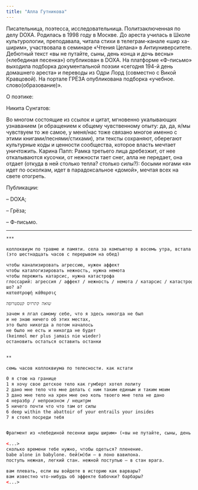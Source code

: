 ```yaml
---
title: "Алла Гутникова"
---
```


Писательница, поэтесса, исследовательница. Политзаключенная по делу DOXA. Родилась в 1998 году в Москве. До ареста училась в Школе культурологии, преподавала, читала стихи в телеграм-канале «шир ха-ширим», участвовала в семинаре «Чтения Целана» в Антиуниверситете. Дебютный текст «вы не путайте, сыны, день конца и дочь весны» («лебединая песенка») опубликован в DOXA. На платформе «Ф-письмо» выходила подборка документальной поэзии «сегодня 194-й день домашнего ареста» и переводы из Одри Лорд (совместно с Викой Кравцовой). На портале ГРЁЗА опубликована подборка «учебное. слово(образование)».

О поэтике:

Никита Сунгатов:

Во многом состоящие из ссылок и цитат, мгновенно укалывающих узнаванием (и обращением к общему чувственному опыту: да, да, я/мы чувствуем то же самое, у меня/нас тоже связано многое именно с этими книгами/песнями/стихами), эти тексты сохраняют, оберегают культурные коды и ценности сообщества, которое власть мечтает уничтожить.
Карина Папп:
Рамка третьего лица дребезжит, от нее откалываются кусочки, от нежности тает снег, алла не передает, она отдает (откуда в ней столько тепла? столько силы?): босыми ногами «я» идет по осколкам, идет в парадоксальное «домой», мечтая всех на свете отогреть.

Публикации:

– DOXA;

– Грёза;

– Ф-письмо.

***
```html
***

коллоквиум по травме и памяти. села за компьютер в восемь утра, встала в полночь
(это шестнадцать часов с перерывом на обед)

чтобы канализировать агрессию, нужен аффект
чтобы каталогизировать нежность, нужна немота
чтобы пережить катарсис, нужна катастрофа
глоссарий: агрессия / аффект / нежность / немота / катарсис / катастрофа.
шо? а?
καταστροφή κάθαρσις

שואה קתרזיס קטסטרופה

зачем я лгал самому себе, что я здесь никогда не был
и не знаю ничего об этих местах,
это было никогда а потом началось
не было не есть и никогда не будет
(keinmol mer plus jamais nie wieder)
остановить остаться оставить останки


**

семь часов коллоквиума по телесности. как кстати

0 я стою на границе
1 я хочу свое детское тело как гумберт хотел лолиту
2 дано мне тело что мне делать с ним таким единым и таким моим
3 дано мне тело на хрен мне оно коль твоего мне тела не дано
4 неразбр / непроизнсм / нецитрм
5 ничего почти что что там от силы
6 deep within the abattoir of your entrails your insides
7 я стоял посреди тебя


Фрагмент из «лебединой песенки ширы ширим» («вы не путайте, сыны, день конца и дочь весны...»)

<...>
сколько времени тебе нужно, чтобы одеться? пленение.
babe alone in babylone. бей(м)би – в лоно вавилона.
поступь нежная, легкий стан. нежной поступью – в стан врага.

вам плевать, если вы войдете в историю как варвары?
вам известно что-нибудь об эффекте бабочки? барбары?
<...>
```
